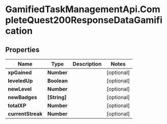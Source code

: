 # GamifiedTaskManagementApi.CompleteQuest200ResponseDataGamification

## Properties

Name | Type | Description | Notes
------------ | ------------- | ------------- | -------------
**xpGained** | **Number** |  | [optional] 
**leveledUp** | **Boolean** |  | [optional] 
**newLevel** | **Number** |  | [optional] 
**newBadges** | **[String]** |  | [optional] 
**totalXP** | **Number** |  | [optional] 
**currentStreak** | **Number** |  | [optional] 


